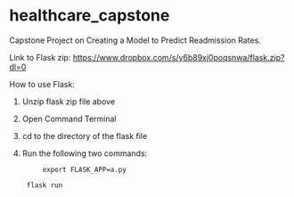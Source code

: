 # healthcare_capstone
Capstone Project on Creating a Model to Predict Readmission Rates.

Link to Flask zip: https://www.dropbox.com/s/y6b89xj0poqsnwa/flask.zip?dl=0

How to use Flask:
1. Unzip flask zip file above
2. Open Command Terminal
3. cd to the directory of the flask file
4. Run the following two commands:

			export FLASK_APP=a.py
  
  		flask run
